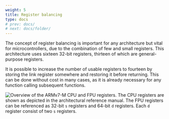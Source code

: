```yaml
---
weight: 5
title: Register balancing
type: docs
# prev: docs/
# next: docs/folder/
---
```

<style>
  .side-by-side {
    display: flex;
    gap: 10px;
    padding-top: 20px;
    padding-bottom: 10px;
  }
  .box {
    flex: 1;
    border: none;
    box-sizing: border-box;
  }
  @media (max-width: 400px) {
            .side-by-side {
                flex-direction: column;
            }
        }
</style>

The concept of register balancing is important for any architecture but vital for microcontrollers, due to the combination of few and small registers. This architecture uses sixteen 32-bit registers, thirteen of which are general-purpose registers. 

It is possible to increase the number of usable registers to fourteen by storing the link register somewhere and restoring it before returning. This can be done without cost in many cases, as it is already necessary for any function calling subsequent functions. 

![](/images/all_reg.png "Overview of the ARMv7-M CPU and FPU registers.")
The CPU registers are shown as depicted in the architectural reference manual. The FPU registers can be referenced as 32-bit `s` registers and 64-bit `d` registers. Each `d` register consist of two `s` registers.
